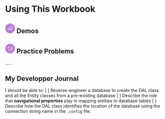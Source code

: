 # Using This Workbook

## ![Demos](./images/code.png) Demos

## ![Practice](./images/tasks.png) Practice Problems

.....

## My Developper Journal
I should be able to:
    [ ] Reverse-engineer a database to create the DAL class and all the Entity classes from a pre-existing database
    [ ] Describe the role that **navigational properties** play in mapping entities to database tables
    [ ] Describe how the DAL class identifies the location of the database using the connection string name in the `.config` file.